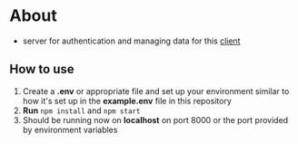 # About
- server for authentication and managing data for this [client](https://github.com/DynamiteBob17/Pinterest-Clone-Client)

## How to use
1. Create a **.env** or appropriate file and set up your environment similar to how it's set up in the **example.env** file in this repository
2. **Run** `npm install` and `npm start`
3. Should be running now on **localhost** on port 8000 or the port provided by environment variables
